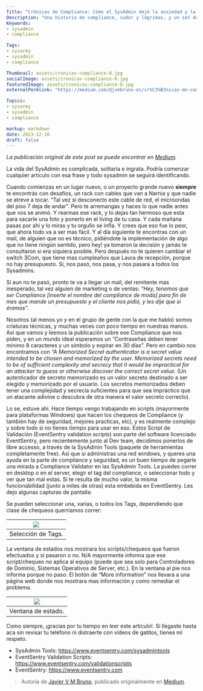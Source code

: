 ```yaml
---
Title: "Crónicas de Compliance: Cómo el SysAdmin dejó la ansiedad y la preocupación"
Description: "Una historia de compliance, sudor y lágrimas, y un set de tools que te pueden ayudar en tus próximas aventuras"
Keywords:
- sysadmin
- compliance

Tags:
- sysarmy
- sysadmin
- compliance

Thumbnail: assets/cronicas-compliance-0.jpg
socialImage: assets/cronicas-compliance-0.jpg
featuredImage: assets/cronicas-compliance-0.jpg
externalPermlink: "https://medium.com/@jvmbruno-es/cr%C3%B3nicas-de-compliance-c%C3%B3mo-el-sysadmin-dej%C3%B3-la-ansiedad-y-la-preocupaci%C3%B3n-341b60f341ff"

Topics:
- sysarmy
- sysadmin
- compliance

markup: markdown
date: 2023-12-16
draft: false
---
```


_La publicación original de este post se puede encontrar en [Medium](https://medium.com/@jvmbruno-es/cr%C3%B3nicas-de-compliance-c%C3%B3mo-el-sysadmin-dej%C3%B3-la-ansiedad-y-la-preocupaci%C3%B3n-341b60f341ff)._

La vida del SysAdmin es complicada, solitaria e ingrata. Podría comenzar cualquier articulo con esa frase y todo sysadmin se seguirá identificando.

Cuando comienzas en un lugar nuevo, o un proyecto grande nuevo **siempre** te encontrás con desafíos, un rack con cables que van a Narnia y que nadie se atreve a tocar. “Tal vez si desconecto este cable de red, el microondas del piso 7 deja de andar”. Pero te arremangas y haces lo que nadie antes que vos se animó. Y rearmas ese rack, y lo dejas tan hermoso que esta para sacarle una foto y ponerlo en el living de tu casa. Y cada mañana pasas por ahi y lo miras y tu orgullo se infla. Y crees que eso fue lo peor, que ahora todo va a ser mas fácil. Y al día siguiente te encontras con un mail, de alguien que no es técnico, pidiéndote la implementación de algo que no tiene ningún sentido, pero hey! ya tomaron la decisión y jamás te consultaron si era siquiera posible. Pero después no te quieren cambiar el switch 3Com, que tiene mas cumpleaños que Laura de recepción, porque no hay presupuesto. Si, nos pasó, nos pasa, y nos pasara a todos los Sysadmins.

Si aun no te pasó, pronto te va a llegar un mail, del remitente mas inesperado, tal vez alguien de marketing o de ventas: _“Hey, tenemos que ser Compliance [inserte el nombre del compliance de moda] para fin de mes que mande un presupuesto y el cliente nos pidió, y les dije que si éramos”_.

Nosotros (al menos yo y en el grupo de gente con la que me hablo) somos criaturas técnicas, y muchas veces con poco tiempo en nuestras manos. Así que vamos y leemos la publicación sobre ese Compliance que nos piden, y en un mundo ideal esperamos un “Contraseñas deben tener mínimo 8 caracteres y un símbolo y expirar en 30 días”. Pero en cambio nos encontramos con _“A Memorized Secret authenticator is a secret value intended to be chosen and memorized by the user. Memorized secrets need to be of sufficient complexity and secrecy that it would be impractical for an attacker to guess or otherwise discover the correct secret value._ (Un autenticador de secreto memorizado es un valor secreto destinado a ser elegido y memorizado por el usuario. Los secretos memorizados deben tener una complejidad y secrecía suficientes para que sea impráctico que un atacante adivine o descubra de otra manera el valor secreto correcto).

Lo se, estuve ahi. Hace tiempo vengo trabajando en scripts (mayormente para plataformas Windows) que hacen los chequeos de Compliance (y también hay de seguridad, mejores practicas, etc), y es realmente complejo y sobre todo si no tienes tiempo para usar en eso. Estos Script de Validación (EventSentry validation scripts) son parte del software licenciado EventSentry, pero recientemente junto al Dev team, decidimos ponerlos de libre accesso, a través de la SysAdmin Tools (paquete de herramientas completamente free). Asi que si administras una red windows, y queres una ayuda en la parte de compliance y seguridad, es un buen tiempo de pegarle una mirada a Compliance Validator en las SysAdmin Tools. La puedes correr en desktop o en el server, elegir el tag del compliance, o seleccionar todo y ver que tan mal estas. Si te resulta de mucho valor, la misma funcionabilidad (junto a miles de otras) esta embebida en EventSentry. Les dejo algunas capturas de pantalla:

Se pueden seleccionar una, varias, o todos los Tags, dependiendo que clase de chequeos querríamos correr:

| ![](assets/cronicas-compliance-1.webp) |
| :------------------------------------: |
| Selección de Tags.                     |

La ventana de estados nos mostrara los scripts/chequeos que fueron efectuados y si pasaron o no. N/A mayormente informa que ese script/chequeo no aplica al equipo (puede que sea solo para Controladores de Dominio, Sistemas Operativos de Server, etc.). En la ventana al pie nos informa porque no paso. El botón de “More information” nos llevara a una página web donde nos mostrara mas información y como remediar el problema.

| ![](assets/cronicas-compliance-2.webp) |
| :------------------------------------: |
| Ventana de estado.                     |

Como siempre, ¡gracias por tu tiempo en leer este artículo!. Si llegaste hasta aca sin revisar tu teléfono ni distraerte con videos de gatitos, tienes mi respeto.

- SysAdmin Tools: https://www.eventsentry.com/sysadmintools
- EventSentry Validation Scripts: https://www.eventsentry.com/validationscripts
- EventSentry: https://www.eventsentry.com

> Autoría de [Javier V M Bruno](https://medium.com/@jvmbruno-es), publicado originalmente en [Medium](https://medium.com/@jvmbruno-es/cr%C3%B3nicas-de-compliance-c%C3%B3mo-el-sysadmin-dej%C3%B3-la-ansiedad-y-la-preocupaci%C3%B3n-341b60f341ff).

